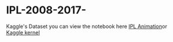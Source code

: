 # IPL-2008-2017-
Kaggle's Dataset you can view the notebook here <a href="https://nbviewer.jupyter.org/github/HarishOsthe/IPL-2008-2017-/blob/master/IPL.ipynb">IPL Animation</a>or<br>
<a href="https://www.kaggle.com/harishosthe/plotly-animation">Kaggle kernel</a>
